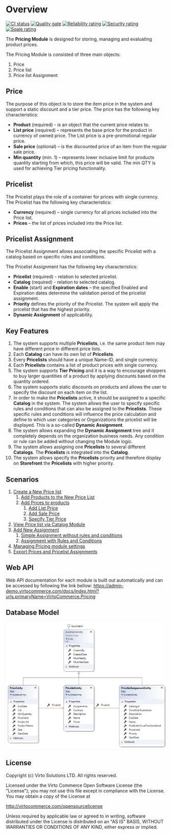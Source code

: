 # Overview

[![CI status](https://github.com/VirtoCommerce/vc-module-pricing/workflows/Module%20CI/badge.svg?branch=dev)](https://github.com/VirtoCommerce/vc-module-pricing/actions?query=workflow%3A"Module+CI") [![Quality gate](https://sonarcloud.io/api/project_badges/measure?project=VirtoCommerce_vc-module-pricing&metric=alert_status&branch=dev)](https://sonarcloud.io/dashboard?id=VirtoCommerce_vc-module-pricing) [![Reliability rating](https://sonarcloud.io/api/project_badges/measure?project=VirtoCommerce_vc-module-pricing&metric=reliability_rating&branch=dev)](https://sonarcloud.io/dashboard?id=VirtoCommerce_vc-module-pricing) [![Security rating](https://sonarcloud.io/api/project_badges/measure?project=VirtoCommerce_vc-module-pricing&metric=security_rating&branch=dev)](https://sonarcloud.io/dashboard?id=VirtoCommerce_vc-module-pricing) [![Sqale rating](https://sonarcloud.io/api/project_badges/measure?project=VirtoCommerce_vc-module-pricing&metric=sqale_rating&branch=dev)](https://sonarcloud.io/dashboard?id=VirtoCommerce_vc-module-pricing)

The **Pricing Module** is designed for storing, managing and evaluating product prices.

The Pricing Module is consisted of three main objects:

1. Price
1. Price list
1. Price list Assignment

## Price

The purpose of this object is to store the item price in the system and support a static discount and a tier price. The price has the following key characteristics:

- **Product** (required) - is an object that the current price relates to.
- **List price** (required) – represents the base price for the product in currency of owned price. The List price is a pre-promotional regular price.  
- **Sale price** (optional) – is the discounted price of an item from the regular sale price.
- **Min quantity** (min. 1) – represents lower inclusive limit for products quantity starting from which, this price will be valid. The min QTY is used for achieving Tier pricing functionality.

## Pricelist

The Pricelist plays the role of a container for prices with single currency. The Pricelist has the following key characteristics:

- **Currency** (required) – single currency for all prices included into the Price list.  
- **Prices** – the list of prices included into the Price list.  

## Pricelist Assignment

The Pricelist Assignment allows associating the specific Pricelist with a catalog based on specific rules and conditions.  

The Pricelist Assignment has the following key characteristics:

- **Pricelist** (required) - relation to selected pricelist.  
- **Catalog** (required) - relation to selected catalog.
- **Enable** (start) and **Expiration dates** – the specified Enabled and Expiration dates determine the validation period of the pricelist assignment.  
- **Priority**  defines the priority of the Pricelist. The system will apply the pricelist that has the highest priority.  
- **Dynamic Assignment** of applicability.

## Key Features 

1. The system supports multiple **Pricelists**, i.e. the same product item may have different price in different price lists.
1. Each **Catalog** can have its own list of **Pricelists**.
1. Every **Pricelists** should have a unique Name-ID, and single currency.
1. Each **Pricelists** contains a list of product prices with single currency.
1. The system supports **Tier Pricing** and it is a way to encourage shoppers to buy larger quantities of a product by applying discounts based on the quantity ordered.
1. The system supports static discounts on products and allows the user to specify the discount on each item on the list.
1. In order to make the **Pricelists** active, it should be assigned to a specific **Catalog** in the system. The system allows the user to specify specific rules and conditions that can also be assigned to the **Pricelists**. These specific rules and conditions will influence the price calculation and define to which user categories or Organizations the pricelist will be displayed. This is a so-called **Dynamic Assignment**.
1. The system allows expanding the **Dynamic Assignment** tree and it completely depends on the organization business needs. Any condition or rule can be added without changing the Module logic.
1. The system allows assigning one **Pricelists** to several different **Catalogs**. The **Pricelists** is integrated into the **Catalog**.
1. The system allows specify the **Pricelists** priority and therefore display on **Storefront** the **Pricelists** with higher priority.

## Scenarios  

1. [Create a New Price list](create-new-price-list.md)
    1. [Add Products to the New Price List](add-products-to-the-new-price-list.md)
    1. [Add Prices to products](add-prices-to-products.md)
        1. [Add List Price](add-prices-to-products.md#add-list-price)
        1. [Add Sale Price](add-prices-to-products.md#add-sale-price)
        1. [Specify Tier Price](add-prices-to-products.md#specify-tier-price)
1. [View Price list via Catalog Module](view-price-list-via-catalog-module.md)
1. [Add New Assignment](add-new-assignment.md)
    1. [Simple Assignment without rules and conditions](add-new-assignment.md#simple-assignment-without-rules-and-conditions)
    1. [Assignment with Rules and Conditions](add-new-assignment.md#assignment-with-rules-and-conditions)
1. [Managing Pricing module settings](managing-pricing-module-settings.md)
1. [Export Prices and Pricelist Assignments](export-functionality.md)

## Web API

Web API documentation for each module is built out automatically and can be accessed by following the link bellow:
<https://admin-demo.virtocommerce.com/docs/index.html?urls.primaryName=VirtoCommerce.Pricing>

## Database Model

![DB model](media/diagram-db-model.png)

## License

Copyright (c) Virto Solutions LTD.  All rights reserved.

Licensed under the Virto Commerce Open Software License (the "License"); you
may not use this file except in compliance with the License. You may
obtain a copy of the License at

<http://virtocommerce.com/opensourcelicense>

Unless required by applicable law or agreed to in writing, software
distributed under the License is distributed on an "AS IS" BASIS,
WITHOUT WARRANTIES OR CONDITIONS OF ANY KIND, either express or
implied.
